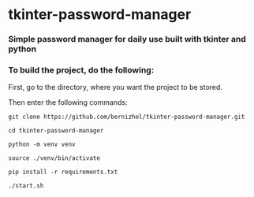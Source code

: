 # tkinter-password-manager

### Simple password manager for daily use built with tkinter and python

### To build the project, do the following:

First, go to the directory, where you want the project to be stored.

Then enter the following commands:

```git clone https://github.com/bernizhel/tkinter-password-manager.git```

```cd tkinter-password-manager```

```python -m venv venv```

```source ./venv/bin/activate```

```pip install -r requirements.txt```

```./start.sh```
 
